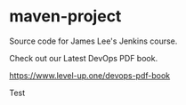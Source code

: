 # maven-project
Source code for James Lee's Jenkins course.

Check out our Latest DevOps PDF book.

https://www.level-up.one/devops-pdf-book

Test